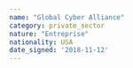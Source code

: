 ```yaml
---
name: "Global Cyber Alliance"
category: private_sector
nature: "Entreprise"
nationality: USA
date_signed: '2018-11-12'
---
```

    